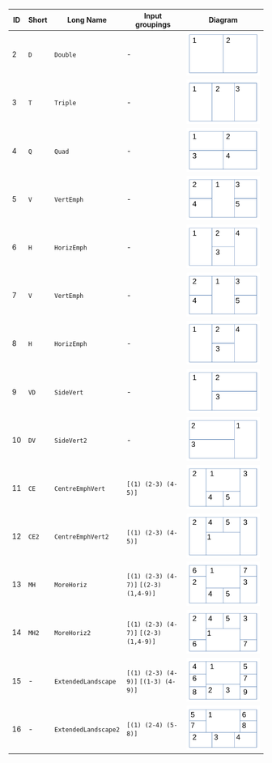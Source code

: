 | ID | Short | Long Name            | Input groupings                        | Diagram                                     |                                          
|----|-------|----------------------|----------------------------------------|---------------------------------------------|
| 2  | `D`   | `Double`             | -                                      | ![frame_shapes_1.svg](frame_shapes_1.svg)   |
| 3  | `T`   | `Triple`             | -                                      | ![frame_shapes_2.svg](frame_shapes_2.svg)   |
| 4  | `Q`   | `Quad`               | -                                      | ![frame_shapes_3.svg](frame_shapes_3.svg)   |
| 5  | `V`   | `VertEmph`           | -                                      | ![frame_shapes_4.svg](frame_shapes_4.svg)   |
| 6  | `H`   | `HorizEmph`          | -                                      | ![frame_shapes_5.svg](frame_shapes_5.svg)   |
| 7  | `V`   | `VertEmph`           | -                                      | ![frame_shapes_4.svg](frame_shapes_4.svg)   |
| 8  | `H`   | `HorizEmph`          | -                                      | ![frame_shapes_5.svg](frame_shapes_5.svg)   |
| 9  | `VD`  | `SideVert`           | -                                      | ![frame_shapes_6.svg](frame_shapes_6.svg)   |
| 10 | `DV`  | `SideVert2`          | -                                      | ![frame_shapes_7.svg](frame_shapes_7.svg)   |
| 11 | `CE`  | `CentreEmphVert`     | `[(1) (2-3) (4-5)]`                    | ![frame_shapes_8.svg](frame_shapes_8.svg)   |
| 12 | `CE2` | `CentreEmphVert2`    | `[(1) (2-3) (4-5)]`                    | ![frame_shapes_8v.svg](frame_shapes_8v.svg) |
| 13 | `MH`  | `MoreHoriz`          | `[(1) (2-3) (4-7)]`  `[(2-3) (1,4-9)]` | ![frame_shapes_9.svg](frame_shapes_9.svg)   |
| 14 | `MH2` | `MoreHoriz2`         | `[(1) (2-3) (4-7)]`  `[(2-3) (1,4-9)]` | ![frame_shapes_9v.svg](frame_shapes_9v.svg) |
| 15 | -     | `ExtendedLandscape`  | `[(1) (2-3) (4-9)]` `[(1-3) (4-9)]`    | ![frame_shapes_10.svg](frame_shapes_10.svg) |
| 16 | -     | `ExtendedLandscape2` | `[(1) (2-4) (5-8)]`                    | ![frame_shapes_11.svg](frame_shapes_11.svg) |
